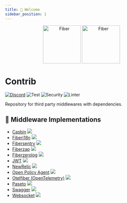 ```yaml
---
title: 👋 Welcome
sidebar_position: 1
---
```


<p align="center">
  <img height="125" alt="Fiber" src="https://raw.githubusercontent.com/gofiber/contrib/master/.github/logo-dark.svg#gh-dark-mode-only" />
  <img height="125" alt="Fiber" src="https://raw.githubusercontent.com/gofiber/contrib/master/.github/logo.svg#gh-light-mode-only" />
  <br />

# Contrib

[![Discord](https://img.shields.io/discord/704680098577514527?style=flat&label=%F0%9F%92%AC%20discord&color=00ACD7)](https://gofiber.io/discord)
![Test](https://github.com/gofiber/contrib/workflows/Tests/badge.svg)
![Security](https://github.com/gofiber/contrib/workflows/Security/badge.svg)
![Linter](https://github.com/gofiber/contrib/workflows/Linter/badge.svg)

Repository for third party middlewares with dependencies.

</p>

## 📑 Middleware Implementations

* [Casbin](./casbin/README.md) <a href="https://github.com/gofiber/contrib/actions?query=workflow%3A%22Tests%22"> <img src="https://img.shields.io/github/actions/workflow/status/gofiber/contrib/test.yml?branch=main&label=%F0%9F%A7%AA%20&style=flat&color=75C46B" /> </a>
* [Fiberi18n](./fiberi18n/README.md) <a href="https://github.com/gofiber/contrib/actions?query=workflow%3A%22Tests%22"> <img src="https://img.shields.io/github/actions/workflow/status/gofiber/contrib/test.yml?branch=main&label=%F0%9F%A7%AA%20&style=flat&color=75C46B" /> </a>
* [Fibersentry](./fibersentry/README.md) <a href="https://github.com/gofiber/contrib/actions?query=workflow%3A%22Tests%22"> <img src="https://img.shields.io/github/actions/workflow/status/gofiber/contrib/test.yml?branch=main&label=%F0%9F%A7%AA%20&style=flat&color=75C46B" /> </a>
* [Fiberzap](./fiberzap/README.md) <a href="https://github.com/gofiber/contrib/actions?query=workflow%3A%22Tests%22"> <img src="https://img.shields.io/github/actions/workflow/status/gofiber/contrib/test.yml?branch=main&label=%F0%9F%A7%AA%20&style=flat&color=75C46B" /> </a>
* [Fiberzerolog](./fiberzerolog/README.md) <a href="https://github.com/gofiber/contrib/actions?query=workflow%3A%22Tests%22"> <img src="https://img.shields.io/github/actions/workflow/status/gofiber/contrib/test.yml?branch=main&label=%F0%9F%A7%AA%20&style=flat&color=75C46B" /> </a>
* [JWT](./jwt/README.md) <a href="https://github.com/gofiber/contrib/actions?query=workflow%3A%22Tests%22"> <img src="https://img.shields.io/github/actions/workflow/status/gofiber/contrib/test.yml?branch=main&label=%F0%9F%A7%AA%20&style=flat&color=75C46B" /> </a>
* [NewRelic](./fibernewrelic/README.md) <a href="https://github.com/gofiber/contrib/actions?query=workflow%3A%22Tests%22"> <img src="https://img.shields.io/github/actions/workflow/status/gofiber/contrib/test.yml?branch=main&label=%F0%9F%A7%AA%20&style=flat&color=75C46B" /> </a>
* [Open Policy Agent](./opafiber/README.md) <a href="https://github.com/gofiber/contrib/actions?query=workflow%3A%22Tests%22"> <img src="https://img.shields.io/github/actions/workflow/status/gofiber/contrib/test.yml?branch=main&label=%F0%9F%A7%AA%20&style=flat&color=75C46B" /> </a>
* [Otelfiber (OpenTelemetry)](./otelfiber/README.md) <a href="https://github.com/gofiber/contrib/actions?query=workflow%3A%22Tests%22"> <img src="https://img.shields.io/github/actions/workflow/status/gofiber/contrib/test.yml?branch=main&label=%F0%9F%A7%AA%20&style=flat&color=75C46B" /> </a>
* [Paseto](./paseto/README.md) <a href="https://github.com/gofiber/contrib/actions?query=workflow%3A%22Tests%22"> <img src="https://img.shields.io/github/actions/workflow/status/gofiber/contrib/test.yml?branch=main&label=%F0%9F%A7%AA%20&style=flat&color=75C46B" /> </a>
* [Swagger](./swagger/README.md) <a href="https://github.com/gofiber/contrib/actions?query=workflow%3A%22Tests%22"> <img src="https://img.shields.io/github/actions/workflow/status/gofiber/contrib/test.yml?branch=main&label=%F0%9F%A7%AA%20&style=flat&color=75C46B" /> </a>
* [Websocket](./websocket/README.md) <a href="https://github.com/gofiber/contrib/actions?query=workflow%3A%22Tests%22"> <img src="https://img.shields.io/github/actions/workflow/status/gofiber/contrib/test.yml?branch=main&label=%F0%9F%A7%AA%20&style=flat&color=75C46B" /> </a>

